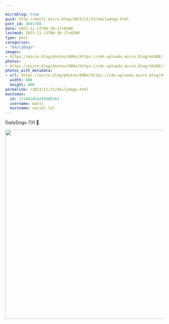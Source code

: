 ```yaml
---

microblog: true
guid: http://matti.micro.blog/2023/11/13/dailydogo.html
post_id: 3691748
date: 2023-11-13T08:36:17+0200
lastmod: 2023-11-13T08:36:17+0200
type: post
categories:
- "DailyDogo"
images:
- https://micro.blog/photos/600x/https://cdn.uploads.micro.blog/44388/2023/8682dbfd38f34debbb850eb927b70025.jpg
photos:
- https://micro.blog/photos/600x/https://cdn.uploads.micro.blog/44388/2023/8682dbfd38f34debbb850eb927b70025.jpg
photos_with_metadata:
- url: https://micro.blog/photos/600x/https://cdn.uploads.micro.blog/44388/2023/8682dbfd38f34debbb850eb927b70025.jpg
  width: 600
  height: 600
permalink: /2023/11/13/dailydogo.html
mastodon:
  id: 111401854245980383
  username: matti
  hostname: social.lol
---
```

DailyDogo 731 🐶

<img src="/media/uploads/2023/8682dbfd38f34debbb850eb927b70025.jpg" width="600" height="600" alt="" />

